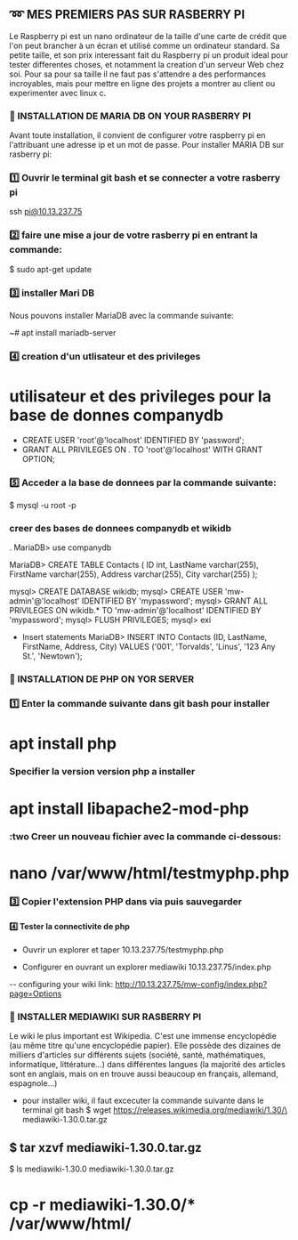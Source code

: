 
## :loop:   MES PREMIERS PAS SUR RASBERRY PI

Le Raspberry pi est un nano ordinateur de la taille d'une carte de crédit que l'on peut brancher à un écran et utilisé comme un ordinateur standard. Sa petite taille, et son prix interessant fait du Raspberry pi un produit ideal pour tester differentes 
choses, et notamment la creation d'un serveur Web chez soi. Pour sa pour sa taille il ne faut pas s'attendre a des performances incroyables, mais pour mettre en ligne des projets a montrer au client ou experimenter avec linux c.


### :pushpin: INSTALLATION DE MARIA DB ON YOUR RASBERRY PI

Avant toute installation, il convient de configurer votre raspberry pi en l'attribuant une adresse ip et un mot de passe.
Pour installer MARIA DB sur rasberry pi:
### :one: Ouvrir le terminal git bash et se connecter a votre rasberry pi  
ssh pi@10.13.237.75

### :two: faire une mise a jour de votre rasberry pi en entrant la commande:  
$ sudo apt-get update


### :three: installer Mari DB 
Nous pouvons installer MariaDB avec la commande suivante:

~#   apt install mariadb-server

### :four: creation d'un utlisateur et des privileges 
# utilisateur et des privileges pour la base de donnes companydb
- CREATE USER 'root'@'localhost' IDENTIFIED BY 'password';
- GRANT ALL PRIVILEGES ON *.* TO 'root'@'localhost' WITH GRANT OPTION;

### :five: Acceder a la base de donnees par la commande suivante: 
$ mysql -u root -p

### creer des bases de donnees companydb et wikidb

. MariaDB> use companydb

MariaDB> CREATE TABLE Contacts (
ID int,
LastName varchar(255),
FirstName varchar(255),
Address varchar(255),
City varchar(255)
);

mysql> CREATE DATABASE wikidb;
mysql> CREATE USER 'mw-admin'@'localhost' IDENTIFIED BY 'mypassword';
mysql> GRANT ALL PRIVILEGES ON wikidb.* TO 'mw-admin'@'localhost' IDENTIFIED BY 'mypassword';
mysql> FLUSH PRIVILEGES; 
mysql> exi

- Insert statements
MariaDB> INSERT INTO Contacts (ID, LastName, FirstName, Address, City)
VALUES ('001', 'Torvalds', 'Linus', '123 Any St.', 'Newtown');


### :pushpin: INSTALLATION DE PHP ON YOR SERVER

### :one: Enter la commande suivante dans git bash pour installer
 # apt install php
 ### Specifier la version version php a installer
 # apt install libapache2-mod-php
### :two Creer un nouveau fichier avec la commande ci-dessous:
# nano /var/www/html/testmyphp.php
### :three: Copier l'extension PHP dans via puis sauvegarder
<?php
phpinfo();
?>

#### :four: Tester la connectivite de php

- Ouvrir un explorer et taper 10.13.237.75/testmyphp.php

- Configurer en ouvrant un explorer mediawiki 10.13.237.75/index.php

 -- configuring your wiki link: http://10.13.237.75/mw-config/index.php?page=Options
 
### :pushpin: INSTALLER MEDIAWIKI SUR RASBERRY PI

Le wiki le plus important est Wikipedia. C'est une immense encyclopédie (au même titre qu'une encyclopédie papier).
Elle possède des dizaines de milliers d'articles sur différents sujets (société, santé, mathématiques, informatique, littérature...) dans différentes langues (la majorité des articles sont en anglais, mais on en trouve aussi beaucoup en français, allemand, espagnole...)

- pour installer wiki, il faut excecuter la commande suivante dans le terminal git bash
$ wget https://releases.wikimedia.org/mediawiki/1.30/\
mediawiki-1.30.0.tar.gz


$ tar xzvf mediawiki-1.30.0.tar.gz
-
$ ls
mediawiki-1.30.0 mediawiki-1.30.0.tar.gz
# cp -r mediawiki-1.30.0/* /var/www/html/
